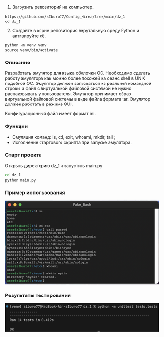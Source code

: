 1) Загрузить репозиторий на компьютер.
```
https://github.com/sIburo77/Config_Mirea/tree/main/dz_1
cd dz_1
```
2) Создайте в корне репозитория вирутальную среду Python и активируйте её.
```
python -m venv venv
source venv/bin/activate
```

### Описание
Разработать эмулятор для языка оболочки ОС. Необходимо сделать работу эмулятора как можно более похожей на сеанс shell в UNIX подобной ОС. Эмулятор должен запускаться из реальной командной строки, а файл с виртуальной файловой системой не нужно распаковывать у пользователя. Эмулятор принимает образ виртуальной файловой системы в виде файла формата tar. Эмулятор должен работать в режиме GUI.

Конфигурационный файл имеет формат ini.

### Функции
- Эмуляция команд: ls, cd, exit, whoami, mkdir, tail ;
- Исполнение стартового скрипта при запуске эмулятора.

### Старт проекта
Открыть директорию dz_1 и запустить main.py
```bash
cd dz_1
python main.py
```

### Пример использования
![Пример работы консоля](bash_console.png)

### Результаты тестирования
![Результаты тестирования](test_pic.png)